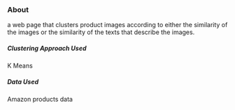 ### About
a web page that clusters product images according to either the similarity of the images or the similarity of the texts that describe the images.

##### Clustering Approach Used
K Means

##### Data Used
Amazon products data 